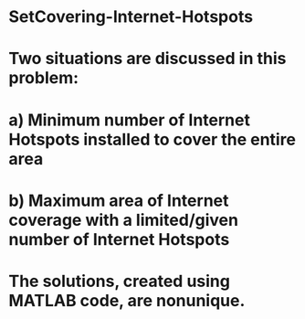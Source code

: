 # SetCovering-Internet-Hotspots
# Two situations are discussed in this problem:
# a) Minimum number of Internet Hotspots installed to cover the entire area
# b) Maximum area of Internet coverage with a limited/given number of Internet Hotspots
# The solutions, created using MATLAB code, are nonunique.
